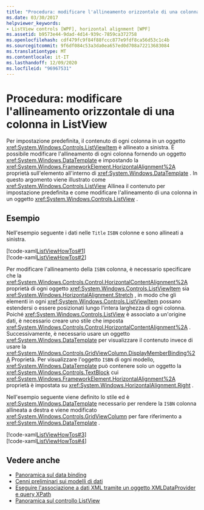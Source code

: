 ```yaml
---
title: "Procedura: modificare l'allineamento orizzontale di una colonna in ListView"
ms.date: 03/30/2017
helpviewer_keywords:
- ListView controls [WPF], horizontal alignment [WPF]
ms.assetid: b9573e44-9dad-4d14-939c-7859ca372758
ms.openlocfilehash: cdf479fc9f84f88fccc877e9fdf8ca56d53c1c4b
ms.sourcegitcommit: 9f6df084c53a3da0ea657ed0d708a72213683084
ms.translationtype: MT
ms.contentlocale: it-IT
ms.lasthandoff: 12/09/2020
ms.locfileid: "96967531"
---
```

# <a name="how-to-change-the-horizontal-alignment-of-a-column-in-a-listview"></a>Procedura: modificare l'allineamento orizzontale di una colonna in ListView
Per impostazione predefinita, il contenuto di ogni colonna in un oggetto <xref:System.Windows.Controls.ListViewItem> è allineato a sinistra. È possibile modificare l'allineamento di ogni colonna fornendo un oggetto <xref:System.Windows.DataTemplate> e impostando la <xref:System.Windows.FrameworkElement.HorizontalAlignment%2A> proprietà sull'elemento all'interno di <xref:System.Windows.DataTemplate> . In questo argomento viene illustrato come <xref:System.Windows.Controls.ListView> Allinea il contenuto per impostazione predefinita e come modificare l'allineamento di una colonna in un oggetto <xref:System.Windows.Controls.ListView> .  
  
## <a name="example"></a>Esempio  
 Nell'esempio seguente i dati nelle `Title` `ISBN` colonne e sono allineati a sinistra.  
  
 [!code-xaml[ListViewHowTos#1](~/samples/snippets/csharp/VS_Snippets_Wpf/ListViewHowTos/CSharp/Window1.xaml#1)]  
[!code-xaml[ListViewHowTos#2](~/samples/snippets/csharp/VS_Snippets_Wpf/ListViewHowTos/CSharp/Window1.xaml#2)]  
  
 Per modificare l'allineamento della `ISBN` colonna, è necessario specificare che la <xref:System.Windows.Controls.Control.HorizontalContentAlignment%2A> proprietà di ogni oggetto <xref:System.Windows.Controls.ListViewItem> sia <xref:System.Windows.HorizontalAlignment.Stretch> , in modo che gli elementi in ogni <xref:System.Windows.Controls.ListViewItem> possano estendersi o essere posizionati lungo l'intera larghezza di ogni colonna. Poiché <xref:System.Windows.Controls.ListView> è associato a un'origine dati, è necessario creare uno stile che imposta <xref:System.Windows.Controls.Control.HorizontalContentAlignment%2A> . Successivamente, è necessario usare un oggetto <xref:System.Windows.DataTemplate> per visualizzare il contenuto invece di usare la <xref:System.Windows.Controls.GridViewColumn.DisplayMemberBinding%2A> Proprietà. Per visualizzare l'oggetto `ISBN` di ogni modello, <xref:System.Windows.DataTemplate> può contenere solo un oggetto la <xref:System.Windows.Controls.TextBlock> cui <xref:System.Windows.FrameworkElement.HorizontalAlignment%2A> proprietà è impostata su <xref:System.Windows.HorizontalAlignment.Right> .  
  
 Nell'esempio seguente viene definito lo stile ed è <xref:System.Windows.DataTemplate> necessario per rendere la `ISBN` colonna allineata a destra e viene modificato <xref:System.Windows.Controls.GridViewColumn> per fare riferimento a <xref:System.Windows.DataTemplate> .  
  
 [!code-xaml[ListViewHowTos#3](~/samples/snippets/csharp/VS_Snippets_Wpf/ListViewHowTos/CSharp/Window1.xaml#3)]  
[!code-xaml[ListViewHowTos#4](~/samples/snippets/csharp/VS_Snippets_Wpf/ListViewHowTos/CSharp/Window1.xaml#4)]  
  
## <a name="see-also"></a>Vedere anche

- [Panoramica sul data binding](/dotnet/desktop-wpf/data/data-binding-overview)
- [Cenni preliminari sui modelli di dati](../data/data-templating-overview.md)
- [Eseguire l'associazione a dati XML tramite un oggetto XMLDataProvider e query XPath](../data/how-to-bind-to-xml-data-using-an-xmldataprovider-and-xpath-queries.md)
- [Panoramica sul controllo ListView](listview-overview.md)
